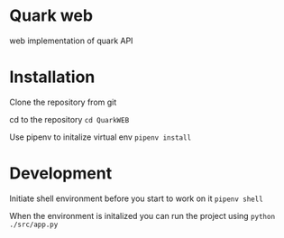 # Quark web

web implementation of quark API

# Installation

Clone the repository from git

cd to the repository `cd QuarkWEB`

Use pipenv to initalize virtual env `pipenv install`

# Development

Initiate shell environment before you start to work on it `pipenv shell`

When the environment is initalized you can run the project using `python ./src/app.py`
